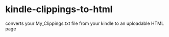 # kindle-clippings-to-html
converts your My_Clippings.txt file from your kindle to an uploadable HTML page
